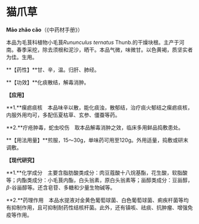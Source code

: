 # 猫爪草

**Māo zhǎo cǎo**（《中药材手册》）

本品为毛茛科植物小毛茛*Rununculus ternatus* Thunb.的干燥块根。主产于河南。春季采挖，除去须根和泥沙，晒干。本品气微，味微甘。以色黄褐，质坚实者为佳。生用。

**【药性】**甘、辛，温。归肝、肺经。

**【功效】**化痰散结，解毒消肿。

**【应用】**

**1.**瘰疬痰核　本品味辛以散，能化痰浊，散郁结，治疗痰火郁结之瘰疬痰核，内服外用均可，多配伍夏枯草、玄参、僵蚕等药。

**2.**疔疮肿毒，蛇虫咬伤　取本品解毒消肿之效，临床多用鲜品捣敷患处。

**【用法用量】**煎服，15～30g，单味药可用至120g。外用适量，捣敷或研末调敷。

**【现代研究】**

**1.**化学成分　主要含脂肪酸类成分：肉豆蔻酸十八烷基酯，花生酸，软脂酸等；内酯类成分：小毛茛内酯，白头翁素，原白头翁素等；甾醇类成分：豆甾醇，*β*-谷甾醇等。还含皂苷、多糖和少量生物碱等。

**2.**药理作用　本品水提液对金黄色葡萄球菌、白色葡萄球菌、痢疾杆菌等均有抑制作用，且可抑制耐药性结核杆菌。此外，还有镇咳、祛痰、抗肿瘤、增强免疫等作用。
